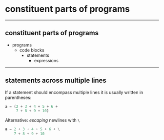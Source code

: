 # constituent parts of programs

---

## constituent parts of programs

- programs
  - code blocks
    - statements
      - expressions

---

## statements across multiple lines

If a statement should encompass multiple lines it is usually written in parentheses:

```py
a = (2 + 3 + 4 + 5 + 6 +
     7 + 8 + 9 + 10)
```

Alternative: _escaping_ newlines with `\`

```py
a = 2 + 3 + 4 + 5 + 6 + \
    7 + 8 + 9 + 10
```

